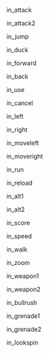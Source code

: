 in_attack

in_attack2

in_jump

in_duck

in_forward

in_back

in_use

in_cancel

in_left

in_right

in_moveleft

in_moveright

in_run

in_reload

in_alt1

in_alt2

in_score

in_speed

in_walk

in_zoom

in_weapon1

in_weapon2

in_bullrush

in_grenade1

in_grenade2

in_lookspin
